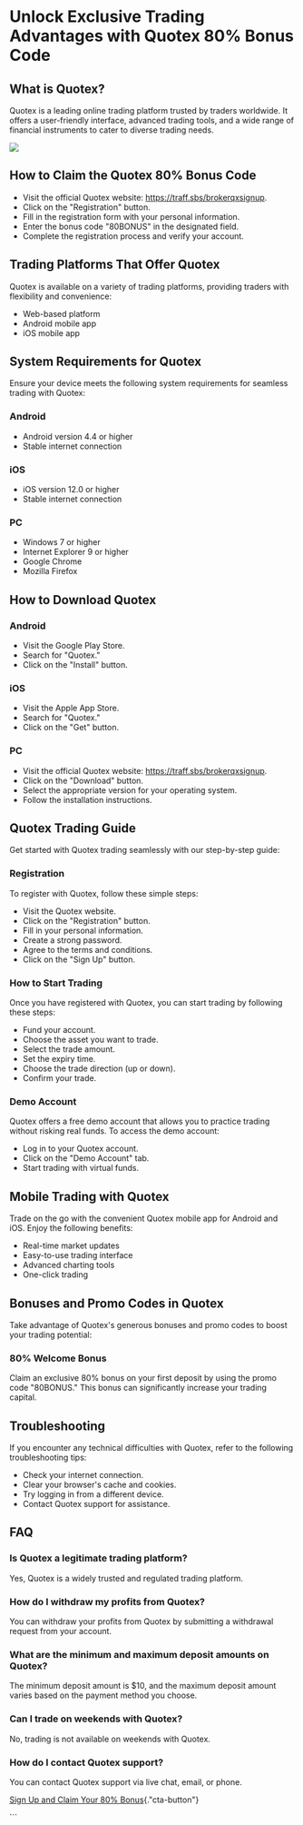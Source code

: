 # Unlock Exclusive Trading Advantages with Quotex 80% Bonus Code

## What is Quotex?

Quotex is a leading online trading platform trusted by traders
worldwide. It offers a user-friendly interface, advanced trading tools,
and a wide range of financial instruments to cater to diverse trading
needs.

[![](https://static.quotex.io/files/4_en/300_250.jpg)](https://traff.sbs/brokerqxlid)

## How to Claim the Quotex 80% Bonus Code

-   Visit the official Quotex website: https://traff.sbs/brokerqxsignup.
-   Click on the "Registration" button.
-   Fill in the registration form with your personal information.
-   Enter the bonus code "80BONUS" in the designated field.
-   Complete the registration process and verify your account.

## Trading Platforms That Offer Quotex

Quotex is available on a variety of trading platforms, providing traders
with flexibility and convenience:

-   Web-based platform
-   Android mobile app
-   iOS mobile app

## System Requirements for Quotex

Ensure your device meets the following system requirements for seamless
trading with Quotex:

### Android

-   Android version 4.4 or higher
-   Stable internet connection

### iOS

-   iOS version 12.0 or higher
-   Stable internet connection

### PC

-   Windows 7 or higher
-   Internet Explorer 9 or higher
-   Google Chrome
-   Mozilla Firefox

## How to Download Quotex

### Android

-   Visit the Google Play Store.
-   Search for "Quotex."
-   Click on the "Install" button.

### iOS

-   Visit the Apple App Store.
-   Search for "Quotex."
-   Click on the "Get" button.

### PC

-   Visit the official Quotex website: https://traff.sbs/brokerqxsignup.
-   Click on the "Download" button.
-   Select the appropriate version for your operating system.
-   Follow the installation instructions.

## Quotex Trading Guide

Get started with Quotex trading seamlessly with our step-by-step guide:

### Registration

To register with Quotex, follow these simple steps:

-   Visit the Quotex website.
-   Click on the "Registration" button.
-   Fill in your personal information.
-   Create a strong password.
-   Agree to the terms and conditions.
-   Click on the "Sign Up" button.

### How to Start Trading

Once you have registered with Quotex, you can start trading by following
these steps:

-   Fund your account.
-   Choose the asset you want to trade.
-   Select the trade amount.
-   Set the expiry time.
-   Choose the trade direction (up or down).
-   Confirm your trade.

### Demo Account

Quotex offers a free demo account that allows you to practice trading
without risking real funds. To access the demo account:

-   Log in to your Quotex account.
-   Click on the "Demo Account" tab.
-   Start trading with virtual funds.

## Mobile Trading with Quotex

Trade on the go with the convenient Quotex mobile app for Android and
iOS. Enjoy the following benefits:

-   Real-time market updates
-   Easy-to-use trading interface
-   Advanced charting tools
-   One-click trading

## Bonuses and Promo Codes in Quotex

Take advantage of Quotex\'s generous bonuses and promo codes to boost
your trading potential:

### 80% Welcome Bonus

Claim an exclusive 80% bonus on your first deposit by using the promo
code "80BONUS." This bonus can significantly increase your trading
capital.

## Troubleshooting

If you encounter any technical difficulties with Quotex, refer to the
following troubleshooting tips:

-   Check your internet connection.
-   Clear your browser\'s cache and cookies.
-   Try logging in from a different device.
-   Contact Quotex support for assistance.

## FAQ

### Is Quotex a legitimate trading platform?

Yes, Quotex is a widely trusted and regulated trading platform.

### How do I withdraw my profits from Quotex?

You can withdraw your profits from Quotex by submitting a withdrawal
request from your account.

### What are the minimum and maximum deposit amounts on Quotex?

The minimum deposit amount is \$10, and the maximum deposit amount
varies based on the payment method you choose.

### Can I trade on weekends with Quotex?

No, trading is not available on weekends with Quotex.

### How do I contact Quotex support?

You can contact Quotex support via live chat, email, or phone.

[Sign Up and Claim Your 80%
Bonus](\%22https://traff.sbs/brokerqxsignup\%22){."cta-button"}

\`\`\`

